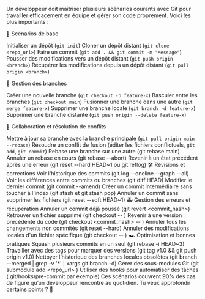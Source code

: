 Un développeur doit maîtriser plusieurs scénarios courants avec Git pour travailler efficacement en équipe et gérer son code proprement. Voici les plus importants :

📌 Scénarios de base

Initialiser un dépôt (`git init`)
Cloner un dépôt distant (`git clone <repo_url>`)
Faire un commit (`git add . && git commit -m "Message"`)
Pousser des modifications vers un dépôt distant (`git push origin <branch>`)
Récupérer les modifications depuis un dépôt distant (`git pull origin <branch>`)

🔄 Gestion des branches

Créer une nouvelle branche (`git checkout -b feature-x`)
Basculer entre les branches (`git checkout main`)
Fusionner une branche dans une autre (`git merge feature-x`)
Supprimer une branche locale (`git branch -d feature-x`)
Supprimer une branche distante (`git push origin --delete feature-x`)

🤝 Collaboration et résolution de conflits

Mettre à jour sa branche avec la branche principale (`git pull origin main --rebase`)
Résoudre un conflit de fusion (éditer les fichiers conflictuels, `git add`, `git commit`)
Rebase une branche sur une autre (git rebase main)
Annuler un rebase en cours (git rebase --abort)
Revenir à un état précédent après une erreur (git reset --hard HEAD~1 ou git reflog)
🛠 Révisions et corrections
Voir l'historique des commits (git log --oneline --graph --all)
Voir les différences entre commits ou branches (git diff HEAD)
Modifier le dernier commit (git commit --amend)
Créer un commit intermédiaire sans toucher à l'index (git stash et git stash pop)
Annuler un commit sans supprimer les fichiers (git reset --soft HEAD~1)
🚑 Gestion des erreurs et récupération
Annuler un commit déjà poussé (git revert <commit_hash>)
Retrouver un fichier supprimé (git checkout -- <file>)
Revenir à une version précédente du code (git checkout <commit_hash> -- <file>)
Annuler tous les changements non commités (git reset --hard)
Annuler des modifications locales d'un fichier spécifique (git checkout -- <file>)
🏎 Optimisation et bonnes pratiques
Squash plusieurs commits en un seul (git rebase -i HEAD~3)
Travailler avec des tags pour marquer des versions (git tag v1.0 && git push origin v1.0)
Nettoyer l’historique des branches locales obsolètes (git branch --merged | grep -v '*' | xargs git branch -d)
Gérer des sous-modules Git (git submodule add <repo_url> <path>)
Utiliser des hooks pour automatiser des tâches (.git/hooks/pre-commit par exemple)
Ces scénarios couvrent 90% des cas de figure qu’un développeur rencontre au quotidien. Tu veux approfondir certains points ? 🚀